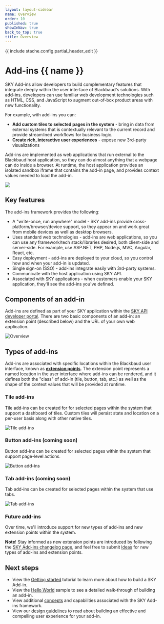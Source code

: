 ```yaml
---
layout: layout-sidebar
name: Overview
order: 10
published: true
showInNav: true
back_to_top: true
title: Overview
---
```

{{ include stache.config.partial_header_edit }}

# Add-ins {{ name }}

SKY Add-ins allow developers to build complementary features that integrate deeply within the user interface of Blackbaud's solutions.  With add-ins, developers can use familiar web development technologies such as HTML, CSS, and JavaScript to augment out-of-box product areas with new functionality.

For example, with add-ins you can:
* <strong>Add custom tiles to selected pages in the system</strong> - bring in data from external systems that is contextually relevant to the current record and provide streamlined workflows for business logic. 
* <strong>Create rich, interactive user experiences</strong> - expose new 3rd-party visualizations

Add-ins are implemented as web applications that run external to the Blackbaud host application, so they can do almost anything that a webpage can do inside a browser. At runtime, the host application provides an isolated sandbox iframe that contains the add-in page, and provides context values needed to load the add-in.

<img style="border:none" src="/assets/img/constituent-tile.png" />

## Key features

The add-ins framework provides the following:

* A "write-once, run anywhere" model - SKY add-ins provide cross-platform/browser/device support, so they appear on and work great from mobile devices as well as desktop browsers.
* Uses standard web technologies - add-ins are web applications, so you can use any framework/tech stack/libraries desired, both client-side and server-side.  For example, use ASP.NET, PHP, Node.js, MVC, Angular, React, etc.
* Easy deployment - add-ins are deployed to your cloud, so you control how and when your add-in is updated.
* Single sign-on (SSO) - add-ins integrate easily with 3rd-party systems.
* Communicate with the host application using SKY API.
* Associated with SKY applications - when customers enable your SKY application, they'll see the add-ins you've defined.

## Components of an add-in

Add-ins are defined as part of your SKY application within the [SKY API developer portal](https://developer.sky.blackbaud.com/).  There are two basic components of an add-in: an extension point (described below) and the URL of your own web application.

<img style="border:none" src="/assets/img/overview.png" alt="Overview" />

## Types of add-ins

Add-ins are associated with specific locations within the Blackbaud user interface, known as <a href="{{ stache.config.guide_addins }}concepts/extension-points"><strong>extension points</strong></a>.  The extension point represents a named location in the user interface where add-ins can be rendered, and it defines both the "class" of add-in (tile, button, tab, etc.) as well as the shape of the context values that will be provided at runtime.

### Tile add-ins

Tile add-ins can be created for for selected pages within the system that support a dashboard of tiles.  Custom tiles will persist state and location on a per-user basis along with other native tiles.

<img style="border:none" src="/assets/img/tile-add-ins.png" alt="Tile add-ins" />

### Button add-ins (coming soon)

Button add-ins can be created for selected pages within the system that support page-level actions.

<img style="border:none" src="/assets/img/button-add-ins.png" alt="Button add-ins" />

### Tab add-ins (coming soon) 

Tab add-ins can be created for selected pages within the system that use tabs.

<img style="border:none" src="/assets/img/tab-add-ins.png" alt="Tab add-ins" />

### Future add-ins

Over time, we'll introduce support for new types of add-ins and new extension points within the system.

<bb-alert bb-alert-type="info"><strong>Note!</strong> Stay informed as new extension points are introduced by following the <a href="https://apidocs.sky.blackbaud.com/support/changelog">SKY Add-ins changelog page</a>, and feel free to submit <a href="https://apidocs.sky.blackbaud.com/support/ideas">Ideas</a> for new types of add-ins and extension points.</bb-alert>

## Next steps

* View the <a href="{{ stache.config.guide_addins }}get-started/createaddin">Getting started</a> tutorial to learn more about how to build a SKY Add-in.
* View the <a href="{{ stache.config.guide_addins }}get-started/hello-world">Hello World</a> sample to see a detailed walk-through of building an add-in.
* View additional <a href="{{ stache.config.guide_addins }}/concepts">concepts</a> and capabilities associated with the SKY Add-ins framework.
* View our <a href="{{ stache.config.guide_addins }}how-to-guides/addin-design">design guidelines</a> to read about building an effective and compelling user experience for your add-in.
